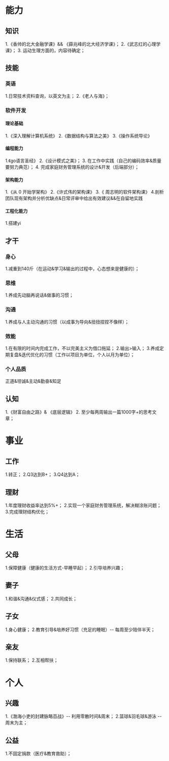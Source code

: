 # 能力
## 知识
1.《香帅的北大金融学课》&& 《薛兆峰的北大经济学课》；
2.《武志红的心理学课》；
3. 运动生理方面的，内容待确定；
## 技能
### 英语
1.日常技术资料查询，以英文为主；
2.《老人与海》；
### 软件开发
#### 理论基础
1.《深入理解计算机系统》
2.《数据结构与算法之美》
3.《操作系统导论》
#### 编程能力
1.《go语言圣经》
2.《设计模式之美》；
3. 在工作中实践（自己的编码效率&质量要努力典范）；
4. 完成家庭财务管理系统的设计&开发（后端部分）；
#### 架构能力
1.《从 0 开始学架构》
2.《许式伟的架构课》
3.《 周志明的软件架构课》
4.剖析团队现有架构并分析优缺点&日常评审中给出有效建议&&在自留地实践
#### 工程化能力
1.搭建yi
## 才干
### 身心
1.减重到140斤（在运动&学习&输出的过程中，心态想来是健康的）；
### 思维
1.养成先动脑再说话&做事的习惯；
### 沟通
1.养成与人主动沟通的习惯（以成事为导向&扭扭捏捏不像样）；
### 效能
1.在有限的时间内完成工作，不以完美主义为借口拖延；
2.输出>输入；
3.养成定期复盘&迭代优化的习惯（工作以项目为单位，个人以月为单位）；
### 个人品质
正道&坦诚&主动&勤奋&知足

## 认知
1.《财富自由之路》& 《底层逻辑》
2. 至少每两周输出一篇1000字+的思考文章；
 # 事业
 ## 工作
 1.转正；
 2.Q3达到B+；
 3.Q4达到A；
 
 ## 理财
1.年度理财收益率达到5%+；
2.实现一个家庭财务管理系统，解决糊涂账问题；
3.完成理财结构优化；

 # 生活
 ## 父母
 1.保障健康（健康的生活方式-早睡早起）；
 2.引导培养兴趣；
 ## 妻子
 1.和谐&沟通&仪式感；
 2.共同成长；
 ## 子女
 1.身心健康；
 2.教育引导&培养好习惯（充足的睡眠）-- 每周至少陪伴半天；
 ## 亲友
 1.保持联系；
 2.互相帮扶；
 # 个人
 ## 兴趣
 1.《渤海小吏的封建脉略百战》-- 利用零散时间&周末；
 2.篮球&羽毛球&游泳 -- 周末为主；
 ## 公益
1.不固定捐款（医疗&教育救助）；





